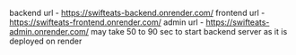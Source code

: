 backend url - https://swifteats-backend.onrender.com/
frontend url - https://swifteats-frontend.onrender.com/
admin url - https://swifteats-admin.onrender.com/
may take 50 to 90 sec to start backend server as it is deployed on render
